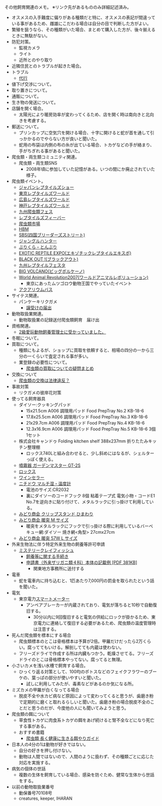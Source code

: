 ---
---

その他飼育関連のメモ。
※リンク先があるもののみ詳細記述済み。  

* オスメスの入手難度に偏りがある種類だと特に、オスメスの表記が間違っている事があるため、雌雄にこだわる場合は自分の目で判断した方がよい。
* 繁殖を狙うなら、その種類がいた場合、まとめて購入した方が、後々揃えるときに無駄がない。
* 防犯対策。
    - 監視カメラ
    - ライト
    - 近所とのやり取り
* 近隣住民とのトラブルが起きた場合。
* トラブル
    - [代行](https://note.com/mitsuaki1229/)
* 値下げ交渉について。
* 取り置きについて。
* 通販について。
* 生き物の発送について。
* 店舗を開く場合。
    - 太陽光により暖房効率が変わってくるため、店を開く時は南向きと北向きを考慮する。
* 郵送について。
    - プリンカップに空気穴を開ける場合、十字に開けると蛇が首を通して引っかかるのでやらない方が良いと聞いた。
    - 蛇用の布袋は内側の布の糸が出ている場合、トカゲなどの手が絡まり、手がちぎれる事があると聞いた。
* 爬虫類・両生類コミュニティ関連。
    - 爬虫類・両生類SNS
        - 2008年頃に参加していた記憶がある。いつの間にか廃止されていた様子。
* 爬虫類イベント。
    - [ジャパンレプタイルズショー](https://www.rep-japan.co.jp/jrs/)
    - [東京レプタイルズワールド](https://tokyo.reptilesworld.jp/)
    - [広島レプタイルズワールド](https://hiroshima.reptilesworld.jp/)
    - [神戸レプタイルズワールド](http://kobe.reptilesworld.jp/)
    - [九州爬虫類フェス](https://q-reptile.com/)
    - [レプタイルズフィーバー](https://www.tv-osaka.co.jp/event/reptiles2021/)
    - [爬虫類市場](http://hatyuichi.com/)
    - [HBM](http://hbm.c.ooco.jp/)
    - [SBS(四国ブリーダーズストリート)](https://4breedersstreet.jp/)
    - [ジャングルハンター](https://nagatukasa.wixsite.com/junglehunter)
    - [ぶりくら・とんぶり](https://burikura.com/)
    - [EXOTIC REPTILE EXPO(エキゾチックレプタイルエキスポ)](https://reptilexpo-jp.com/)
    - [BLACK OUT !(ブラックアウト)](https://www.blackout1999.com/)
    - [九州レプタイルフェスタ](https://q-rep.net/)
    - [BIG VOLCANO(ビッグボルケーノ)](http://www.bigvolcano.info/kaisaiinfo.htm)
    - [World Animal Revolution2007(ワールドアニマルレボリューション)](http://www.vampire-kashiwa.com/ivent/war/war.htm)
        - 東京にあったムツゴロウ動物王国でやっていたイベント
    - [アクアリウムバス](https://aquariumbus.com/)
* サイテス関連。
    - パンケーキリクガメ
        - [譲受けの届出](http://www.jwrc.or.jp/service/cites/regist/yuzuriuke.htm)
* 動物取扱業関連。
    - 動物取扱業の記録送付爬虫類飼育　届け出
* 資格関連。
    - [2級愛玩動物飼養管理士に受かっていました。](https://mitsuaki1229.hatenablog.com/entry/2021/01/31/211413)
* 冬眠について。
* 買取について。
    - 種類にもよるが、ショップに買取を依頼すると、相場の四分の一から三分の一くらいで査定される事が多い。
    - 業登録の必要性について。
        - [爬虫類の買取についての疑問まとめ](https://note.com/ikimonooki/n/n47e15d1eb703)
* 交換について
    - [爬虫類の交換は法律違反？](https://note.com/ikimonooki/n/na006a5d1cdb4)
* 事故対策
    - リクガメの彼岸花対策
* 使ってる飼育器具
    - ダイソー:クッキングパッド
        - 15x21.5cm A006 調理用パッド Food PrepTray No.2 KB-18-6
        - 17.8x25.5cm A006 調理用パッド Food PrepTray No.3 KB-18-6
        - 21x29.7cm A006 調理用パッド Food PrepTray No.4 KB-18-6
        - 12.3x16.9cm A006 調理用パッド Food PrepTray No.5 KB-18-6 3個1セット
    - 株式会社キャンドゥ Folding kitchen shelf 388x237mm 折りたたみキッチン整理棚
        - ロックス740Lと組み合わせると、少し斜めにはなるが、シェルターっぽく使える。
    - [噴霧器 ガーデンマスター GT-2S](https://amzn.to/3tpULg8)
    - [ロックス](https://amzn.to/3jhGQDS)
    - [ワインセラー](https://amzn.to/39IxC0v)
    - [ニチドウ マルチ湿・温度計](https://amzn.to/3eZAEjO)
        - 電池のサイズ:CR2032
        - 裏にダイソーのコードフック 8個 粘着テープ式 電気小物・コードE1 No.7を逆向きに貼り付けて、メタルラックに引っ掛けて利用している。
    - [みどり商会 クリップスタンド ひまわり](https://amzn.to/3vHGA77)
    - [みどり商会 暖突 M サイズ](https://amzn.to/3cV3H5u)
        - 暖突をメタルラックにフックで引っ掛ける際に利用しているバーベキュー網:ダイソー 焼き網<角型> 27cmx27cm
    - [みどり商会 暖突 57W L サイズ](https://amzn.to/3tCgYGU)
* 外来生物法に伴う特定外来生物の飼養等許可申請
    - [ミステリークレイフィッシュ](https://www.env.go.jp/nature/intro/2outline/attention/gairaizarigani.html)
        - [飼養等に関する手続き](https://www.env.go.jp/nature/intro/1law/shiyou/tetsuduki.html)
        - [申請書（外来ザリガニ類４科）本体の記載例 [PDF 381KB]](https://www.env.go.jp/nature/intro/1law/shiyou/files/1-A_zarigani_sample.pdf)
            - 関東地方事務所に送付する
* 電車
    - 蛇を電車内に持ち込むと、1匹あたり7,000円の罰金を取られたという話を聞いた。
* 電気
    - 東京電力[スマートメーター](https://www.tepco.co.jp/ep/private/smartlife/smartmeter.html)
        - アンペアブレーカーが内蔵されており、電気が落ちると10秒で自動復旧する。
            - 30分以内に9回復旧すると電気の供給にロックが掛かるため、東京電力に連絡して復旧する必要があるため、爬虫類の温度管理時は注意する。
* 死んだ爬虫類を標本にする場合
    - 爬虫類標本のとこは骨格標本は予算が2倍。甲羅だけだったら2万くらい。腐っててもいける。解剖してても内蔵は使わない。
    - フリーズドライで作成する所は内臓もつかう。乾燥させてる。フリーズドライのとこは骨格標本やってない。腐ってると無理。
* 小さいカメを浅い水槽で飼育する場合。
    - ひっくり返る対策として、100均のポトスなどのフェイクフラワーのブーケの、葉っぱの部分が使いやすいと聞いた。
        - 試しに利用してみたが、毒素などがあるのか気になる所。
* ミズカメの甲羅が白くなってる場合
    - 脱皮不全や水カビ病など原因によって変わってくると思うが、歯磨き粉で定期的に磨くと取れるらしいと聞いた。歯磨き粉の場合脱皮不全のことだと思うのだが、今度他の人にも聞いてみようと思う。
* 爬虫類の餌について
    - 草食性トカゲに肉食系トカゲの餌をあげ続けると腎不全などになり死亡する事がある。
    - おすすめ書籍
        - [爬虫類 長く健康に生きる餌やりガイド](https://amzn.to/311yyYB)
* 日本人の4分の1は動物が好きではない。
    - 自分の好きを押し付けない。
    - 動物は人間ではないので、人間のように扱わず、その種類ごとに応じた対応を実施する。
* 病気の個体の世話
    - 複数の生体を飼育している場合、感染を防ぐため、健常な生体から世話をする。
* 以前の動物取扱業番号
    - 動保番号70108号
    - creatures, keeper, IHARAN
